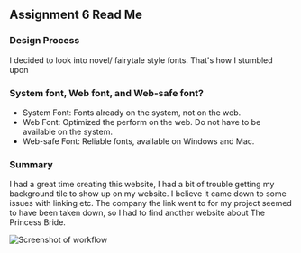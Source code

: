 ## Assignment 6 Read Me

### Design Process
I decided to look into novel/ fairytale style fonts. That's how I stumbled upon
### System font, Web font, and Web-safe font?
- System Font: Fonts already on the system, not on the web.
- Web Font: Optimized the perform on the web. Do not have to be available on the system.
- Web-safe Font: Reliable fonts, available on Windows and Mac.

### Summary
I had a great time creating this website, I had a bit of trouble getting my background tile to show up on my website. I believe it came down to some issues with linking etc. The company the link went to for my project seemed to have been taken down, so I had to find another website about The Princess Bride.

![Screenshot of workflow](/images/screenshot.png)
